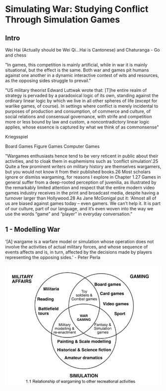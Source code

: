 # Simulating War: Studying Conflict Through Simulation Games

## Intro

Wei Hai (Actually should be Wei Qi...Hai is Cantonese) and Chaturanga - Go and chess

"In games, this competition is mainly artificial, while in war it is mainly situational, but the effect is the same. Both war and games pit humans against one another in a dynamic interactive contest of wits and resources, as the opposing sides struggle to prevail."

"US military theorist Edward Luttwak wrote that:
[T]he entire realm of strategy is pervaded by a paradoxical logic of its own, standing against the ordinary linear logic by which we live in all other spheres of life (except for warlike games, of course). In settings where conflict is merely incidental to purposes of production and consumption, of commerce and culture, of social relations and consensual governance, with strife and competition more or less bound by law and custom, a noncontradictory linear logic applies, whose essence is captured by what we think of as commonsense"

Kriegsspiel

Board Games
Figure Games
Computer Games

"Wargames enthusiasts hence tend to be very reticent in public about their activities, and to cloak them in euphemisms such as ‘conflict simulation’.25 Quite a few prominent writers on military history are themselves wargamers, but you would not know it from their published books.26 Most scholars ignore or dismiss wargaming, for reasons I explore in Chapter 1.27 Games in general suffer from a deep-rooted perception of juvenilia, as illustrated by the remarkably limited attention and respect that the entire modern video games industry receives in the print and broadcast media, despite having a turnover larger than Hollywood.28 As Jane McGonigal put it: ‘Almost all of us are biased against games today – even gamers. We can’t help it. It is part of our culture, part of our language, and it’s even woven into the way we use the words “game” and “player” in everyday conversation."

## 1 - Modelling War

‘[A] wargame is a warfare model or simulation whose operation does not involve the activities of actual military forces, and whose sequence of events affects and is, in turn, affected by the decisions made by players representing the opposing sides.’ - Peter Perla

![alt text](https://github.com/rsl18/Wargame/raw/master/1_venn.PNG "Wargaming Diagram")
